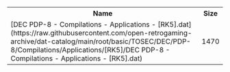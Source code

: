 <table>
<tr><th>Name</th><th>Size</th></tr>
<tr><td>[DEC PDP-8 - Compilations - Applications - [RK5].dat](https://raw.githubusercontent.com/open-retrogaming-archive/dat-catalog/main/root/basic/TOSEC/DEC/PDP-8/Compilations/Applications/[RK5]/DEC PDP-8 - Compilations - Applications - [RK5].dat)</td><td>1470</td></tr>
</table>
